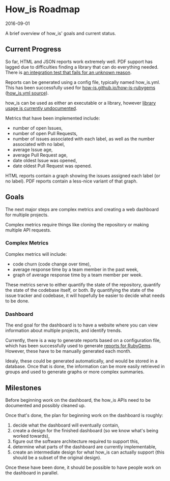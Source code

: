 # How_is Roadmap

2016-09-01

A brief overview of how_is' goals and current status.

## Current Progress

So far, HTML and JSON reports work extremely well. PDF support has lagged
due to difficulties finding a library that can do everything needed.
There is [an integration test that fails for an unknown reason](https://github.com/how-is/how_is/issues/36).

Reports can be generated using a config file, typically named
how_is.yml. This has been successfully used for
[how-is.github.io/how-is-rubygems](https://how-is.github.io/how-is-rubygems/)
([how_is.yml source](https://github.com/how-is/how-is-rubygems/blob/gh-pages/how_is.yml)).

how_is can be used as either an executable or a library, however
[library usage is currently undocumented](https://github.com/how-is/how_is/issues/45).

Metrics that have been implemented include:

* number of open Issues,
* number of open Pull Requests,
* number of issues associated with each label, as well as the number associated with no label,
* average Issue age,
* average Pull Request age,
* date oldest Issue was opened,
* date oldest Pull Request was opened.

HTML reports contain a graph showing the issues assigned each label (or no
label). PDF reports contain a less-nice variant of
that graph.

## Goals

The next major steps are complex metrics and creating a web
dashboard for multiple projects.

Complex metrics require things like cloning the repository or making multiple API requests.

### Complex Metrics

Complex metrics will include:

* code churn (code change over time),
* average response time by a team member in the past week,
* graph of average response time by a team member per week.

These metrics serve to either quantify the state of the repository, quantify the state of the codebase itself, or both. By quantifying the state of the issue tracker and codebase, it will hopefully be easier to decide what needs to be done.

### Dashboard

The end goal for the dashboard is to have a website where you can view
information about multiple projects, and identify trends.

Currently, there is a way to generate reports based on a configuration
file, which has been successfully used to generate [reports for RubyGems](https://how-is.github.io/how-is-rubygems/).
However, these have to be manually generated each month.

Idealy, these could be generated automatically, and would be stored in a
database. Once that is done, the information can be more easily retrieved
in groups and used to generate graphs or more complex summaries.

## Milestones

Before beginning work on the dashboard, the how_is APIs need to be
documented and possibly cleaned up.

Once that's done, the plan for beginning work on the dashboard is
roughly:

1. decide what the dashboard will eventually contain,
2. create a design for the finished dashboard (so we know what's being
  worked towards),
3. figure out the software architecture required to support this,
4. determine what parts of the dashboard are currently implementable,
5. create an intermediate design for what how_is can actually support
  (this should be a subset of the original design).

Once these have been done, it should be possible to have people work on
the dashboard in parallel.
